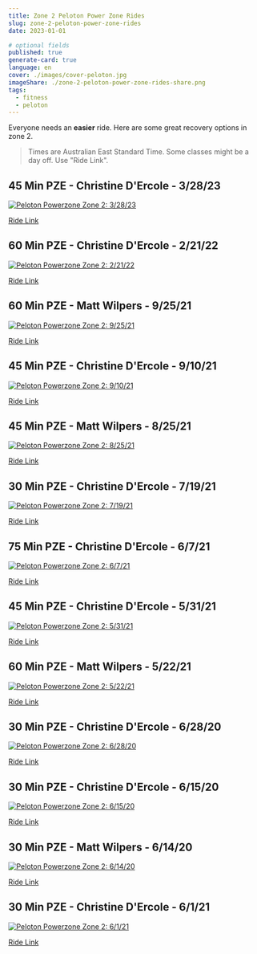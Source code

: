 ```yaml
---
title: Zone 2 Peloton Power Zone Rides
slug: zone-2-peloton-power-zone-rides
date: 2023-01-01

# optional fields
published: true
generate-card: true
language: en
cover: ./images/cover-peloton.jpg
imageShare: ./zone-2-peloton-power-zone-rides-share.png
tags:
  - fitness
  - peloton
---
```


Everyone needs an __easier__ ride. Here are some great recovery options in zone 2.

> Times are Australian East Standard Time. Some classes might be a day off. Use "Ride Link".

## 45 Min PZE - Christine D'Ercole - 3/28/23

[![Peloton Powerzone Zone 2: 3/28/23](./images/2023-03-28.png)](https://members.onepeloton.com/classes/cycling?modal=classDetailsModal&classId=bf9a8d27671c4dc1a44d10f07a422769)

[Ride Link](https://members.onepeloton.com/classes/cycling?modal=classDetailsModal&classId=bf9a8d27671c4dc1a44d10f07a422769)

## 60 Min PZE - Christine D'Ercole - 2/21/22

[![Peloton Powerzone Zone 2: 2/21/22](./images/2022-02-21.png)](https://members.onepeloton.com/classes/cycling?modal=classDetailsModal&classId=3c8873ecac12439f8eaea74437ac849a)

[Ride Link](https://members.onepeloton.com/classes/cycling?modal=classDetailsModal&classId=3c8873ecac12439f8eaea74437ac849a)

## 60 Min PZE - Matt Wilpers - 9/25/21

[![Peloton Powerzone Zone 2: 9/25/21](./images/2021-09-25.png)](https://members.onepeloton.com/classes/cycling?modal=classDetailsModal&classId=ff799ecab4d34c27896f11f7b8e5559c)

[Ride Link](https://members.onepeloton.com/classes/cycling?modal=classDetailsModal&classId=ff799ecab4d34c27896f11f7b8e5559c)

## 45 Min PZE - Christine D'Ercole - 9/10/21

[![Peloton Powerzone Zone 2: 9/10/21](./images/2021-09-10.png)](https://members.onepeloton.com/classes/cycling?modal=classDetailsModal&classId=e8a6f9f7939d4596ac722674ab30fc5f)

[Ride Link](https://members.onepeloton.com/classes/cycling?modal=classDetailsModal&classId=e8a6f9f7939d4596ac722674ab30fc5f)

## 45 Min PZE - Matt Wilpers - 8/25/21

[![Peloton Powerzone Zone 2: 8/25/21](./images/2021-08-25.png)](https://members.onepeloton.com/classes/cycling?modal=classDetailsModal&classId=cbc2511e69814502a0a5862ccbb69c03)

[Ride Link](https://members.onepeloton.com/classes/cycling?modal=classDetailsModal&classId=cbc2511e69814502a0a5862ccbb69c03)

## 30 Min PZE - Christine D'Ercole - 7/19/21

[![Peloton Powerzone Zone 2: 7/19/21](./images/2021-07-19.png)](https://members.onepeloton.com/classes/cycling?modal=classDetailsModal&classId=6044084fc9cb4814a88c1cf1163b19e1)

[Ride Link](https://members.onepeloton.com/classes/cycling?modal=classDetailsModal&classId=6044084fc9cb4814a88c1cf1163b19e1)

## 75 Min PZE - Christine D'Ercole - 6/7/21

[![Peloton Powerzone Zone 2: 6/7/21](./images/2021-06-07.png)](https://members.onepeloton.com/classes/cycling?modal=classDetailsModal&classId=26960c3d51654446b8412d8e95cd739d)

[Ride Link](https://members.onepeloton.com/classes/cycling?modal=classDetailsModal&classId=26960c3d51654446b8412d8e95cd739d)

## 45 Min PZE - Christine D'Ercole - 5/31/21

[![Peloton Powerzone Zone 2: 5/31/21](./images/2021-05-31.png)](https://members.onepeloton.com/classes/cycling?modal=classDetailsModal&classId=58997596e1fc446dbc845fe33dc34fd0)

[Ride Link](https://members.onepeloton.com/classes/cycling?modal=classDetailsModal&classId=58997596e1fc446dbc845fe33dc34fd0)

## 60 Min PZE - Matt Wilpers - 5/22/21

[![Peloton Powerzone Zone 2: 5/22/21](./images/2021-05-22.png)](https://members.onepeloton.com/classes/cycling?modal=classDetailsModal&classId=a28a794e187744ceb4ceeb7537c5fea0)

[Ride Link](https://members.onepeloton.com/classes/cycling?modal=classDetailsModal&classId=a28a794e187744ceb4ceeb7537c5fea0)

## 30 Min PZE - Christine D'Ercole - 6/28/20

[![Peloton Powerzone Zone 2: 6/28/20](./images/2020-06-28.png)](https://members.onepeloton.com/classes/cycling?modal=classDetailsModal&classId=0cc5325202d34b558470b48f989de9b0)

[Ride Link](https://members.onepeloton.com/classes/cycling?modal=classDetailsModal&classId=0cc5325202d34b558470b48f989de9b0)

## 30 Min PZE - Christine D'Ercole - 6/15/20

[![Peloton Powerzone Zone 2: 6/15/20](./images/2020-06-15.png)](https://members.onepeloton.com/classes/cycling?modal=classDetailsModal&classId=33169b5a55924212bbcfe6c93ba08c77)

[Ride Link](https://members.onepeloton.com/classes/cycling?modal=classDetailsModal&classId=33169b5a55924212bbcfe6c93ba08c77)

## 30 Min PZE - Matt Wilpers - 6/14/20

[![Peloton Powerzone Zone 2: 6/14/20](./images/2020-06-14.png)](https://members.onepeloton.com/classes/cycling?modal=classDetailsModal&classId=ac70dca40f214040b0b10532f5a4140d)

[Ride Link](https://members.onepeloton.com/classes/cycling?modal=classDetailsModal&classId=ac70dca40f214040b0b10532f5a4140d)

## 30 Min PZE - Christine D'Ercole - 6/1/21

[![Peloton Powerzone Zone 2: 6/1/21](./images/2020-06-01.png)](https://members.onepeloton.com/classes/cycling?modal=classDetailsModal&classId=233c8afc5cdb4713b09e4392a9694da2)

[Ride Link](https://members.onepeloton.com/classes/cycling?modal=classDetailsModal&classId=233c8afc5cdb4713b09e4392a9694da2)

